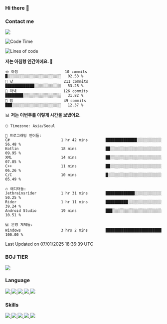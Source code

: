 ### Hi there 👋

<!-- Contact me-->
### Contact me
<a href="mailto:hiko1931@gmail.com">
    <img src="https://img.shields.io/badge/Gmail-D14836?logo=gmail&logoColor=white">
</a>

<!--START_SECTION:waka-->
![Code Time](http://img.shields.io/badge/Code%20Time-181%20hrs%206%20mins-blue)

![Lines of code](https://img.shields.io/badge/%EC%A0%80%EB%8A%94%20%EC%97%AC%ED%83%9C%EA%B9%8C%EC%A7%80%20-3.2%20million%20%EC%A4%84%EC%9D%98%20%EC%BD%94%EB%93%9C%EB%A5%BC%20%EC%9E%91%EC%84%B1%ED%96%88%EC%96%B4%EC%9A%94.-blue)

**저는 아침형 인간이에요. 🐤** 

```text
🌞 아침                     10 commits          █░░░░░░░░░░░░░░░░░░░░░░░░   02.53 % 
🌆 낮　                     211 commits         █████████████░░░░░░░░░░░░   53.28 % 
🌃 저녁                     126 commits         ████████░░░░░░░░░░░░░░░░░   31.82 % 
🌙 밤　                     49 commits          ███░░░░░░░░░░░░░░░░░░░░░░   12.37 % 
```


📊 **저는 이번주를 이렇게 시간을 보냈어요.** 

```text
🕑︎ Timezone: Asia/Seoul

💬 프로그래밍 언어들: 
C#                       1 hr 42 mins        ██████████████░░░░░░░░░░░   56.48 % 
Kotlin                   18 mins             ██░░░░░░░░░░░░░░░░░░░░░░░   09.95 % 
XML                      14 mins             ██░░░░░░░░░░░░░░░░░░░░░░░   07.85 % 
C++                      11 mins             ██░░░░░░░░░░░░░░░░░░░░░░░   06.26 % 
C/C                      10 mins             █░░░░░░░░░░░░░░░░░░░░░░░░   05.49 % 

🔥 에디터들: 
Jetbrainsrider           1 hr 31 mins        █████████████░░░░░░░░░░░░   50.25 % 
Rider                    1 hr 11 mins        ██████████░░░░░░░░░░░░░░░   39.24 % 
Android Studio           19 mins             ███░░░░░░░░░░░░░░░░░░░░░░   10.51 % 

💻 운영 체제들: 
Windows                  3 hrs 2 mins        █████████████████████████   100.00 % 
```


 Last Updated on 07/01/2025 18:36:39 UTC
<!--END_SECTION:waka-->

<!-- BOJ -->
### BOJ TIER
[![](http://mazassumnida.wtf/api/v2/generate_badge?boj=swifter)](https://solved.ac/swifter)

### Language
<a href="https://java.com">
    <img src="https://img.shields.io/badge/Java-007396?logo=java&logoColor=white">
</a>
<a href="https://kotlinlang.org">
    <img src="https://img.shields.io/badge/Kotlin-7F52FF?logo=kotlin&logoColor=white">
</a>
<a href="https://developer.mozilla.org/ko/docs/Web/JavaScript">
    <img src="https://img.shields.io/badge/JavaScript-F7DF1E?logo=javascript&logoColor=white">
</a>
<a href="https://isocpp.org/">
    <img src="https://img.shields.io/badge/C++-00599C?logo=cplusplus&logoColor=white">
</a>
<a href="https://learn.microsoft.com/ko-kr/dotnet/csharp/">
    <img src="https://img.shields.io/badge/csharp-239120?logo=csharp&logoColor=white">
</a>


### Skills
<a href="https://developer.android.com">
    <img src="https://img.shields.io/badge/Android-3DDC84?logo=android&logoColor=white">
</a>
<a href="https://reactivex.io">
    <img src="https://img.shields.io/badge/ReactiveX-B7178C?logo=ReactiveX&logoColor=white">
</a>
<a href="https://nodejs.org">
    <img src="https://img.shields.io/badge/Node.js-339933?logo=node.js&logoColor=white">
</a>
<a href="https://unity.com/kr">
    <img src="https://img.shields.io/badge/unity-FFFFFF?logo=unity&logoColor=black">
</a>
<a href="https://www.unrealengine.com/ko">
    <img src="https://img.shields.io/badge/unrealengine-0E1128?logo=unrealengine&logoColor=white">
</a>
